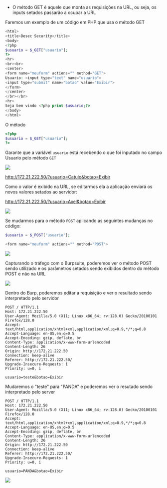 - O método GET é aquele que monta as requisições na URL, ou seja, os inputs setados passarão a ocupar a URL

Faremos um exemplo de um código em PHP que usa o método GET

```php
<html>
<title>Desec Security</title>
<body>
<?php
$usuario = $_GET["usuario"];
?>
<hr>
<br><br>
<center>
<form name="meuform" actions="" method="GET">
Usuario: <input type="text" name="usuario">
<input type="submit" name="botao" value="Exibir">
</form>
</center>
</br></br>
<hr>
Seja bem vindo <?php print $usuario;?>
</body>
</html>
```

O método
```php
<?php
$usuario = $_GET["usuario"];
?>
```
Garante que a variável `usuario` está recebendo o que foi inputado no campo Usuario pelo método `GET` 

![](https://github.com/MrCat2357/web-hacking/blob/fd51df1fba479085e8a2dbee2b119ba9636f4899/imagens/parte%201/4%20M%C3%A9todos%20GET%20x%20POST/4%20img%201.png)

http://172.21.222.50/?usuario=Catulo&botao=Exibir

Como o valor é exibido na URL, se editarmos ela a aplicação enviará os novos valores setados ao servidor:

http://172.21.222.50/?usuario=Axel&botao=Exibir

![](https://github.com/MrCat2357/web-hacking/blob/fd51df1fba479085e8a2dbee2b119ba9636f4899/imagens/parte%201/4%20M%C3%A9todos%20GET%20x%20POST/4%20img%202.png)

Se mudarmos para o método `POST` aplicando as seguintes mudanças no código:

```php
$usuario = $_POST["usuario"];

<form name="meuform" actions="" method="POST">
```

![](https://github.com/MrCat2357/web-hacking/blob/fd51df1fba479085e8a2dbee2b119ba9636f4899/imagens/parte%201/4%20M%C3%A9todos%20GET%20x%20POST/4%20img%203.png)

Capturando o tráfego com o Burpsuite, poderemos ver o método POST sendo utilizado e os parâmetros setados sendo exibidos dentro do método POST e não na URL

![](https://github.com/MrCat2357/web-hacking/blob/fd51df1fba479085e8a2dbee2b119ba9636f4899/imagens/parte%201/4%20M%C3%A9todos%20GET%20x%20POST/4%20img%204.png)

Dentro do Burp, poderemos editar a requisição e ver o resultado sendo interpretado pelo servidor

```http
POST / HTTP/1.1
Host: 172.21.222.50
User-Agent: Mozilla/5.0 (X11; Linux x86_64; rv:128.0) Gecko/20100101 Firefox/128.0
Accept: text/html,application/xhtml+xml,application/xml;q=0.9,*/*;q=0.8
Accept-Language: en-US,en;q=0.5
Accept-Encoding: gzip, deflate, br
Content-Type: application/x-www-form-urlencoded
Content-Length: 26
Origin: http://172.21.222.50
Connection: keep-alive
Referer: http://172.21.222.50/
Upgrade-Insecure-Requests: 1
Priority: u=0, i

usuario=teste&botao=Exibir
```

Mudaremos o "teste" para "PANDA" e poderemos ver o resutado sendo interpretado pelo server

```http
POST / HTTP/1.1
Host: 172.21.222.50
User-Agent: Mozilla/5.0 (X11; Linux x86_64; rv:128.0) Gecko/20100101 Firefox/128.0
Accept: text/html,application/xhtml+xml,application/xml;q=0.9,*/*;q=0.8
Accept-Language: en-US,en;q=0.5
Accept-Encoding: gzip, deflate, br
Content-Type: application/x-www-form-urlencoded
Content-Length: 26
Origin: http://172.21.222.50
Connection: keep-alive
Referer: http://172.21.222.50/
Upgrade-Insecure-Requests: 1
Priority: u=0, i

usuario=PANDA&botao=Exibir
```

![](https://github.com/MrCat2357/web-hacking/blob/fd51df1fba479085e8a2dbee2b119ba9636f4899/imagens/parte%201/4%20M%C3%A9todos%20GET%20x%20POST/4%20img%205.png)
